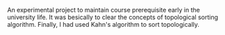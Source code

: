 An experimental project to maintain course prerequisite early in the university life. It was besically to clear the concepts of topological sorting algorithm. Finally, I had used Kahn's algorithm to sort topologically.
